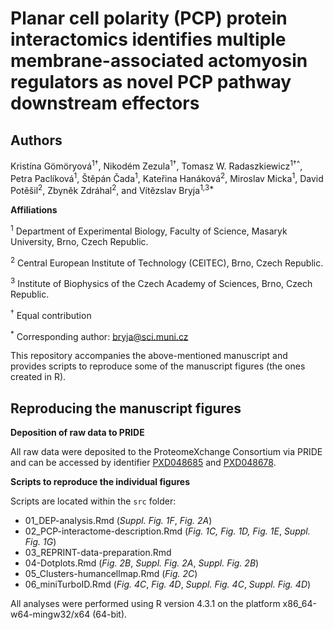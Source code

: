 # Planar cell polarity (PCP) protein interactomics identifies multiple membrane-associated actomyosin regulators as novel PCP pathway downstream effectors

## Authors
Kristína Gömöryová<sup>1†</sup>, Nikodém Zezula<sup>1†</sup>, Tomasz W. Radaszkiewicz<sup>1†^</sup>, Petra Paclíková<sup>1</sup>, Štěpán Čada<sup>1</sup>, Kateřina Hanáková<sup>2</sup>, Miroslav Micka<sup>1</sup>, David Potěšil<sup>2</sup>, Zbyněk Zdráhal<sup>2</sup>, and Vítězslav Bryja<sup>1,3*</sup>

**Affiliations**

<sup>1</sup> Department of Experimental Biology, Faculty of Science, Masaryk University, Brno, Czech Republic.

<sup>2</sup> Central European Institute of Technology (CEITEC), Brno, Czech Republic.

<sup>3</sup> Institute of Biophysics of the Czech Academy of Sciences, Brno, Czech Republic.

<sup>†</sup> Equal contribution

<sup>*</sup> Corresponding author: bryja@sci.muni.cz


This repository accompanies the above-mentioned manuscript and provides scripts to reproduce some of the manuscript figures (the ones created in R).

## Reproducing the manuscript figures

**Deposition of raw data to PRIDE**

All raw data were deposited to the ProteomeXchange Consortium via PRIDE and can be accessed by identifier [PXD048685](https://www.ebi.ac.uk/pride/archive/projects/PXD048685) and [PXD048678](https://www.ebi.ac.uk/pride/archive/projects/PXD048678).

**Scripts to reproduce the individual figures**

Scripts are located within the `src` folder:

- 01_DEP-analysis.Rmd (*Suppl. Fig. 1F*, *Fig. 2A*)
- 02_PCP-interactome-description.Rmd (*Fig. 1C, Fig. 1D, Fig. 1E*, *Suppl. Fig. 1G*)
- 03_REPRINT-data-preparation.Rmd 
- 04-Dotplots.Rmd (*Fig. 2B*, *Suppl. Fig. 2A*, *Suppl. Fig. 2B*)
- 05_Clusters-humancellmap.Rmd (*Fig. 2C*)
- 06_miniTurboID.Rmd (*Fig. 4C*, *Fig. 4D*, *Suppl. Fig. 4C*, *Suppl. Fig. 4D*)

All analyses were performed using R version 4.3.1 on the platform x86_64-w64-mingw32/x64 (64-bit).
